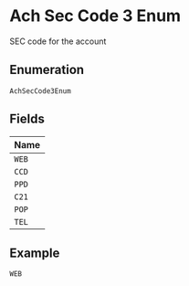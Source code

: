 
# Ach Sec Code 3 Enum

SEC code for the account

## Enumeration

`AchSecCode3Enum`

## Fields

| Name |
|  --- |
| `WEB` |
| `CCD` |
| `PPD` |
| `C21` |
| `POP` |
| `TEL` |

## Example

```
WEB
```


